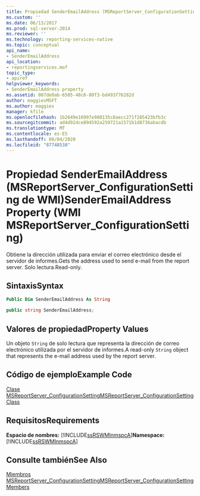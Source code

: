 ```yaml
---
title: Propiedad SenderEmailAddress (MSReportServer_ConfigurationSetting de WMI) | Microsoft Docs
ms.custom: ''
ms.date: 06/13/2017
ms.prod: sql-server-2014
ms.reviewer: ''
ms.technology: reporting-services-native
ms.topic: conceptual
api_name:
- SenderEmailAddress
api_location:
- reportingservices.mof
topic_type:
- apiref
helpviewer_keywords:
- SenderEmailAddress property
ms.assetid: 087de0ab-6505-48c6-80f3-bd493f76282d
author: maggiesMSFT
ms.author: maggies
manager: kfile
ms.openlocfilehash: 1b2649e16997e980135c8aecc271f285423bfb3c
ms.sourcegitcommit: ad4d92dce894592a259721a1571b1d8736abacdb
ms.translationtype: MT
ms.contentlocale: es-ES
ms.lasthandoff: 08/04/2020
ms.locfileid: "87748538"
---
```

# <a name="senderemailaddress-property-wmi-msreportserver_configurationsetting"></a><span data-ttu-id="9c66c-102">Propiedad SenderEmailAddress (MSReportServer_ConfigurationSetting de WMI)</span><span class="sxs-lookup"><span data-stu-id="9c66c-102">SenderEmailAddress Property (WMI MSReportServer_ConfigurationSetting)</span></span>
  <span data-ttu-id="9c66c-103">Obtiene la dirección utilizada para enviar el correo electrónico desde el servidor de informes.</span><span class="sxs-lookup"><span data-stu-id="9c66c-103">Gets the address used to send e-mail from the report server.</span></span> <span data-ttu-id="9c66c-104">Solo lectura.</span><span class="sxs-lookup"><span data-stu-id="9c66c-104">Read-only.</span></span>  
  
## <a name="syntax"></a><span data-ttu-id="9c66c-105">Sintaxis</span><span class="sxs-lookup"><span data-stu-id="9c66c-105">Syntax</span></span>  
  
```vb  
Public Dim SenderEmailAddress As String  
```  
  
```csharp  
public string SenderEmailAddress;  
```  
  
## <a name="property-values"></a><span data-ttu-id="9c66c-106">Valores de propiedad</span><span class="sxs-lookup"><span data-stu-id="9c66c-106">Property Values</span></span>  
 <span data-ttu-id="9c66c-107">Un objeto `String` de solo lectura que representa la dirección de correo electrónico utilizada por el servidor de informes.</span><span class="sxs-lookup"><span data-stu-id="9c66c-107">A read-only `String` object that represents the e-mail address used by the report server.</span></span>  
  
## <a name="example-code"></a><span data-ttu-id="9c66c-108">Código de ejemplo</span><span class="sxs-lookup"><span data-stu-id="9c66c-108">Example Code</span></span>  
 [<span data-ttu-id="9c66c-109">Clase MSReportServer_ConfigurationSetting</span><span class="sxs-lookup"><span data-stu-id="9c66c-109">MSReportServer_ConfigurationSetting Class</span></span>](msreportserver-configurationsetting-class.md)  
  
## <a name="requirements"></a><span data-ttu-id="9c66c-110">Requisitos</span><span class="sxs-lookup"><span data-stu-id="9c66c-110">Requirements</span></span>  
 <span data-ttu-id="9c66c-111">**Espacio de nombres:** [!INCLUDE[ssRSWMInmspcA](../../includes/ssrswminmspca-md.md)]</span><span class="sxs-lookup"><span data-stu-id="9c66c-111">**Namespace:** [!INCLUDE[ssRSWMInmspcA](../../includes/ssrswminmspca-md.md)]</span></span>  
  
## <a name="see-also"></a><span data-ttu-id="9c66c-112">Consulte también</span><span class="sxs-lookup"><span data-stu-id="9c66c-112">See Also</span></span>  
 [<span data-ttu-id="9c66c-113">Miembros MSReportServer_ConfigurationSetting</span><span class="sxs-lookup"><span data-stu-id="9c66c-113">MSReportServer_ConfigurationSetting Members</span></span>](msreportserver-configurationsetting-members.md)  
  
  
